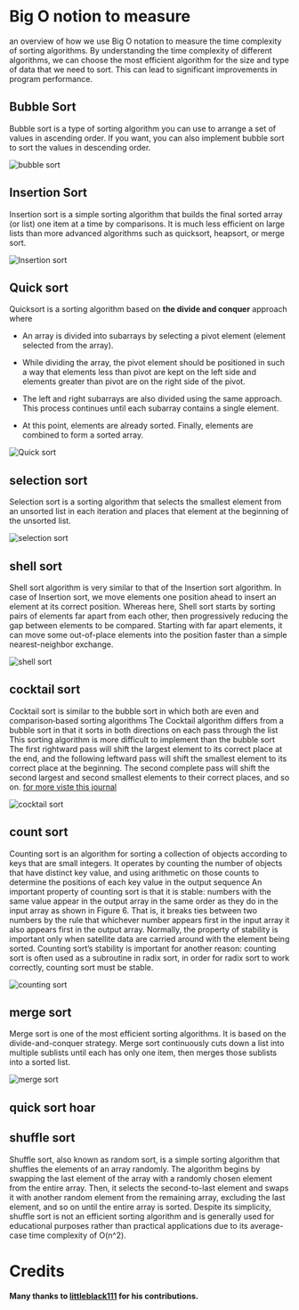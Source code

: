 # Big O notion to measure

an overview of how we use Big O notation to measure the time complexity of sorting algorithms. By understanding the time complexity of different algorithms, we can choose the most efficient algorithm for the size and type of data that we need to sort. This can lead to significant improvements in program performance.

## Bubble Sort

Bubble sort is a type of sorting algorithm you can use to arrange a set of values in ascending order. If you want, you can also implement bubble sort to sort the values in descending order.
    
![bubble sort](img/bubble-short.png)

## Insertion Sort

Insertion sort is a simple sorting algorithm that builds the final sorted array (or list) one item at a time by comparisons. It is much less efficient on large lists than more advanced algorithms such as quicksort, heapsort, or merge sort.

![Insertion sort](img/Insertion_sort.png)

## Quick sort

Quicksort is a sorting algorithm based on **the divide and conquer** approach where

- An array is divided into subarrays by selecting a pivot element (element selected from the array).

- While dividing the array, the pivot element should be positioned in such a way that elements less than pivot are kept on the left side and elements greater than pivot are on the right side of the pivot.
- The left and right subarrays are also divided using the same approach. This process continues until each subarray contains a single element.
- At this point, elements are already sorted. Finally, elements are combined to form a sorted array.

![Quick sort](img/quick_sort.png)

## selection sort

Selection sort is a sorting algorithm that selects the smallest element from an unsorted list in each iteration and places that element at the beginning of the unsorted list.

![selection sort](img/selection_sort.webp)


## shell sort
Shell sort algorithm is very similar to that of the Insertion sort algorithm. In case of Insertion sort, we move elements one position ahead to insert an element at its correct position. Whereas here, Shell sort starts by sorting pairs of elements far apart from each other, then progressively reducing the gap between elements to be compared. Starting with far apart elements, it can move some out-of-place elements into the position faster than a simple nearest-neighbor exchange.

![shell sort](img/shell-sort-algorithm-in-c-unsorted-array.webp)

## cocktail sort

Cocktail sort is similar to the bubble sort in which both are
even and comparison‐based sorting algorithms The Cocktail algorithm differs from a bubble sort in
that it sorts in both directions on each pass through the list This sorting algorithm is more difficult
to implement than the bubble sort  The first rightward
pass will shift the largest element to its correct place at the
end, and the following leftward pass will shift the smallest
element to its correct place at the beginning. The second
complete pass will shift the second largest and second
smallest elements to their correct places, and so on. [for more viste this journal](https://www.irjet.net/archives/V4/i1/IRJET-V4I1249.pdf)

![cocktail sort](img/cocktail_sort.webp)

## count sort

Counting sort is an algorithm for sorting a collection of
objects according to keys that are small integers. It operates by
counting the number of objects that have distinct key
value, and using arithmetic on those counts to determine
the positions of each key value in the output sequence An important property of counting sort is that it is stable:
numbers with the same value appear in the output array
in the same order as they do in the input array as shown
in Figure 6. That is, it breaks ties between two numbers by
the rule that whichever number appears first in the input
array it also appears first in the output array. Normally,
the property of stability is important only when satellite
data are carried around with the element being sorted.
Counting sort’s stability is important for another reason:
counting sort is often used as a subroutine in radix sort, in
order for radix sort to work correctly, counting sort must
be stable.

![counting sort](img/counting_sort.png)

## merge sort

Merge sort is one of the most efficient sorting algorithms. It is based on the divide-and-conquer strategy. Merge sort continuously cuts down a list into multiple sublists until each has only one item, then merges those sublists into a sorted list.

![merge sort](img/merge-sort.png)

## quick sort hoar
## shuffle sort 
Shuffle sort, also known as random sort, is a simple sorting algorithm that shuffles the elements of an array randomly. The algorithm begins by swapping the last element of the array with a randomly chosen element from the entire array. Then, it selects the second-to-last element and swaps it with another random element from the remaining array, excluding the last element, and so on until the entire array is sorted. Despite its simplicity, shuffle sort is not an efficient sorting algorithm and is generally used for educational purposes rather than practical applications due to its average-case time complexity of O(n^2).

# Credits

**Many thanks to [littleblack111](https://github.com/littleblack111) for his contributions.**

